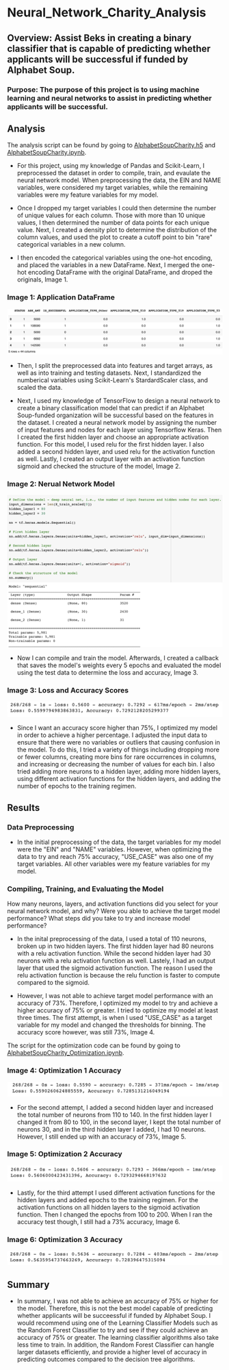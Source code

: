 # Neural_Network_Charity_Analysis
## Overview: Assist Beks in creating a binary classifier that is capable of predicting whether applicants will be successful if funded by Alphabet Soup. 
### Purpose: The purpose of this project is to using machine learning and neural networks to assist in predicting whether applicants will be successful.

## Analysis
The analysis script can be found by going to [AlphabetSoupCharity.h5](https://github.com/mrma2318/Neural_Network_Charity_Analysis/blob/ad8763d676cf1537b8e0eef4b14f64faa508ff00/AlphabetSoupCharity.h5) and [AlphabetSoupCharity.ipynb](https://github.com/mrma2318/Neural_Network_Charity_Analysis/blob/ad8763d676cf1537b8e0eef4b14f64faa508ff00/AlphabetSoupCharity.ipynb).

- For this project, using my knowledge of Pandas and Scikit-Learn, I preprocessed the dataset in order to compile, train, and evaulate the neural network model. When preprocessing the data, the EIN and NAME variables, were considered my target variables, while the remaining variables were my feature variables for my model. 

- Once I dropped my target variables I could then determine the number of unique values for each column. Those with more than 10 unique values, I then determined the number of data points for each unique value. Next, I created a density plot to determine the distribution of the column values, and used the plot to create a cutoff point to bin "rare" categorical variables in a new column. 

- I then encoded the categorical variables using the one-hot encoding, and placed the variables in a new DataFrame. Next, I merged the one-hot encoding DataFrame with the original DataFrame, and droped the originals, Image 1.

### Image 1: Application DataFrame
![Application DataFrame](https://github.com/mrma2318/Neural_Network_Charity_Analysis/blob/2eb848a5a6b75b7e4748c31a0c07d07163bec015/images/Image1.png)

- Then, I split the preprocessed data into features and target arrays, as well as into training and testing datasets. Next, I standardized the numberical variables using Scikit-Learn's StardardScaler class, and scaled the data. 

- Next, I used my knowledge of TensorFlow to design a neural network to create a binary classification model that can predict if an Alphabet Soup-funded organization will be successful based on the features in the dataset. I created a neural network model by assigning the number of input features and nodes for each layer using Tensorflow Keras. Then I created the first hidden layer and choose an appropriate activation function. For this model, I used relu for the first hidden layer. I also added a second hidden layer, and used relu for the activation function as well. Lastly, I created an output layer with an activation function sigmoid and checked the structure of the model, Image 2.

### Image 2: Nerual Network Model
![Neural Network Model](https://github.com/mrma2318/Neural_Network_Charity_Analysis/blob/2eb848a5a6b75b7e4748c31a0c07d07163bec015/images/Image2.png)

- Now I can compile and train the model. Afterwards, I created a callback that saves the model's weights every 5 epochs and evaluated the model using the test data to determine the loss and accuracy, Image 3. 

### Image 3: Loss and Accuracy Scores
![Loss and Accuracy Scores](https://github.com/mrma2318/Neural_Network_Charity_Analysis/blob/2eb848a5a6b75b7e4748c31a0c07d07163bec015/images/Image3.png)

- Since I want an accuracy score higher than 75%, I optimized my model in order to achieve a higher percentage. I adjusted the input data to ensure that there were no variables or outliers that causing confusion in the model. To do this, I tried a variety of things including dropping more or fewer columns, creating more bins for rare occurrences in columns, and increasing or decreasing the number of values for each bin. I also tried adding more neurons to a hidden layer, adding more hidden layers, using different activation functions for the hidden layers, and adding the number of epochs to the training regimen. 

## Results
### Data Preprocessing
- In the initial preprocessing of the data, the target variables for my model were the "EIN" and "NAME" variables. However, when optimizing the data to try and reach 75% accuracy, "USE_CASE" was also one of my target variables. All other variables were my feature variables for my model. 

### Compiling, Training, and Evaluating the Model

How many neurons, layers, and activation functions did you select for your neural network model, and why?
Were you able to achieve the target model performance?
What steps did you take to try and increase model performance?

- In the inital preprocessing of the data, I used a total of 110 neurons, broken up in two hidden layers. The first hidden layer had 80 neurons with a relu activation function. While the second hidden layer had 30 neurons with a relu activation function as well. Lastely, I had an output layer that used the sigmoid activation function. The reason I used the relu activation function is because the relu function is faster to compute compared to the sigmoid. 

- However, I was not able to achieve target model performance with an accuracy of 73%. Therefore, I optimized my model to try and achieve a higher accuracy of 75% or greater. I tried to optimize my model at least three times. The first attempt, is when I used "USE_CASE" as a target variable for my model and changed the thresholds for binning. The accuracy score however, was still 73%, Image 4. 

The script for the optimization code can be found by going to [AlphabetSoupCharity_Optimization.ipynb](https://github.com/mrma2318/Neural_Network_Charity_Analysis/blob/ad8763d676cf1537b8e0eef4b14f64faa508ff00/AlphabetSoupCharity_Optimization.ipynb).

### Image 4: Optimization 1 Accuracy
![Optimization 1 Accuracy](https://github.com/mrma2318/Neural_Network_Charity_Analysis/blob/0c47da29d69b030bbbd7b96e9331fa160a0f6d28/images/Image4.png)

- For the second attempt, I added a second hidden layer and increased the total number of neurons from 110 to 140. In the first hidden layer I changed it from 80 to 100, in the second layer, I kept the total number of neurons 30, and in the third hidden layer I added, I had 10 neurons. However, I still ended up with an accuracy of 73%, Image 5.

### Image 5: Optimization 2 Accuracy
![Optimization 2 Accuacy](https://github.com/mrma2318/Neural_Network_Charity_Analysis/blob/0c47da29d69b030bbbd7b96e9331fa160a0f6d28/images/Image5.png)

- Lastly, for the third attempt I used different activation functions for the hidden layers and added epochs to the training regimen. For the activation functions on all hidden layers to the sigmoid activation function. Then I changed the epochs from 100 to 200. When I ran the accuracy test though, I still had a 73% accuracy, Image 6. 

### Image 6: Optimization 3 Accuracy
![Opitimization 3 Accuracy](https://github.com/mrma2318/Neural_Network_Charity_Analysis/blob/0c47da29d69b030bbbd7b96e9331fa160a0f6d28/images/image6.png)

## Summary
- In summary, I was not able to achieve an accuracy of 75% or higher for the model. Therefore, this is not the best model capable of predicting whether applicants will be succeessful if funded by Alphabet Soup. I would recommend using one of the Learning Classifier Models such as the Random Forest Classifier to try and see if they could achieve an accuracy of 75% or greater. The learning classifier algorithms also take less time to train. In addition, the Random Forest Classifier can hangle larger datasets efficiently, and provide a higher level of accuracy in predicting outcomes compared to the decision tree algorithms. 